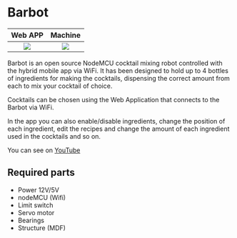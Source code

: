 # Barbot

Web APP          |  Machine
:-------------------------:|:-------------------------:
![](https://raw.githubusercontent.com/gabrielschmidt95/Barbot/master/img/web-app.gif)  |  ![](https://raw.githubusercontent.com/gabrielschmidt95/Barbot/master/img/barbot.gif)

Barbot is an open source NodeMCU cocktail mixing robot controlled with the hybrid mobile app via WiFi. It has been designed to hold up to 4 bottles of ingredients for making the cocktails, dispensing the correct amount from each to mix your cocktail of choice.

Cocktails can be chosen using the Web Application that connects to the Barbot via WiFi.

In the app you can also enable/disable ingredients, change the position of each ingredient, edit the recipes and change the amount of each ingredient used in the cocktails and so on.

You can see on [YouTube](https://youtu.be/c6LF8QEFD2U)

## Required parts

-  Power 12V/5V 
-  nodeMCU (Wifi)
-  Limit switch
-  Servo motor
-  Bearings
-  Structure (MDF)
